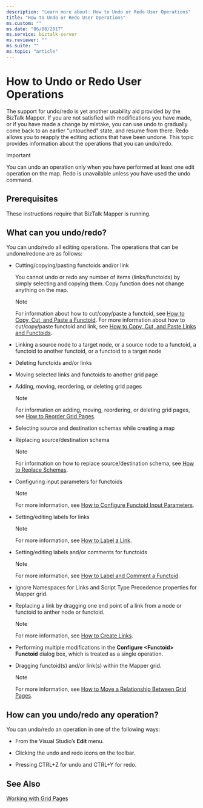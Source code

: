 ```yaml
---
description: "Learn more about: How to Undo or Redo User Operations"
title: "How to Undo or Redo User Operations"
ms.custom: ""
ms.date: "06/08/2017"
ms.service: biztalk-server
ms.reviewer: ""
ms.suite: ""
ms.topic: "article"
---
```

# How to Undo or Redo User Operations
The support for undo/redo is yet another usability aid provided by the BizTalk Mapper. If you are not satisfied with modifications you have made, or if you have made a change by mistake, you can use undo to gradually come back to an earlier "untouched" state, and resume from there. Redo allows you to reapply the editing actions that have been undone. This topic provides information about the operations that you can undo/redo.  
  
> [!IMPORTANT]
>  You can undo an operation only when you have performed at least one edit operation on the map. Redo is unavailable unless you have used the undo command.  
  
## Prerequisites  
 These instructions require that BizTalk Mapper is running.  
  
## What can you undo/redo?  
 You can undo/redo all editing operations. The operations that can be undone/redone are as follows:  
  
-   Cutting/copying/pasting functoids and/or link  
  
     You cannot undo or redo any number of items (links/functoids) by simply selecting and copying them. Copy function does not change anything on the map.  
  
    > [!NOTE]
    >  For information about how to cut/copy/paste a functoid, see [How to Copy, Cut, and Paste a Functoid](../core/how-to-copy-cut-and-paste-a-functoid.md). For more information about how to cut/copy/paste functoid and link, see [How to Copy, Cut, and Paste Links and Functoids](../core/how-to-copy-cut-and-paste-links-and-functoids.md).  
  
-   Linking a source node to a target node, or a source node to a functoid, a functoid to another functoid, or a functoid to a target node  
  
-   Deleting functoids and/or links  
  
-   Moving selected links and functoids to another grid page  
  
-   Adding, moving, reordering, or deleting grid pages  
  
    > [!NOTE]
    >  For information on adding, moving, reordering, or deleting grid pages, see [How to Reorder Grid Pages](../core/how-to-reorder-grid-pages.md).  
  
-   Selecting source and destination schemas while creating a map  
  
-   Replacing source/destination schema  
  
    > [!NOTE]
    >  For information on how to replace source/destination schema, see [How to Replace Schemas](../core/how-to-replace-schemas.md).  
  
-   Configuring input parameters for functoids  
  
    > [!NOTE]
    >  For more information, see [How to Configure Functoid Input Parameters](../core/how-to-configure-functoid-input-parameters.md).  
  
-   Setting/editing labels for links  
  
    > [!NOTE]
    >  For more information, see [How to Label a Link](../core/how-to-label-a-link.md).  
  
-   Setting/editing labels and/or comments for functoids  
  
    > [!NOTE]
    >  For more information, see [How to Label and Comment a Functoid](../core/how-to-label-and-comment-a-functoid.md).  
  
-   Ignore Namespaces for Links and Script Type Precedence properties for Mapper grid.  
  
-   Replacing a link by dragging one end point of a link from a node or functoid to anther node or functoid.  
  
    > [!NOTE]
    >  For more information, see [How to Create Links](../core/how-to-create-links.md).  
  
-   Performing multiple modifications in the **Configure \<Functoid\> Functoid** dialog box, which is treated as a single operation.  
  
-   Dragging functoid(s) and/or link(s) within the Mapper grid.  
  
    > [!NOTE]
    >  For more information, see [How to Move a Relationship Between Grid Pages](../core/how-to-move-a-relationship-between-grid-pages.md).  
  
## How can you undo/redo any operation?  
 You can undo/redo an operation in one of the following ways:  
  
-   From the Visual Studio’s **Edit** menu.  
  
-   Clicking the undo and redo icons on the toolbar.  
  
-   Pressing CTRL+Z for undo and CTRL+Y for redo.  
  
## See Also  
 [Working with Grid Pages](../core/working-with-grid-pages.md)
